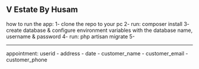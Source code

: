 V Estate By Husam
----------------
how to run the app:
1- clone the repo to your pc
2- run: composer install
3- create database & configure environment variables with the database name,  username & password
4- run: php artisan migrate
5- 

----------
appointment: userid - address - date - customer_name - customer_email - customer_phone
